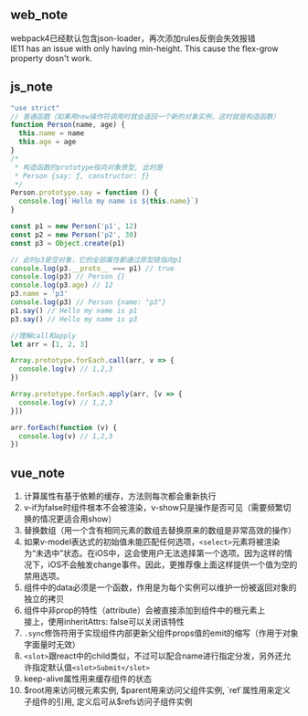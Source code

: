 ## web_note
webpack4已经默认包含json-loader，再次添加rules反倒会失效报错  
IE11 has an issue with only having min-height. This cause the flex-grow property dosn't work.
## js_note

```js
"use strict"
// 普通函数（如果用new操作符调用时就会返回一个新的对象实例，这时就是构造函数）
function Person(name, age) {
  this.name = name
  this.age = age
}
/*
 * 构造函数的prototype指向对象原型, 此时是
 * Person {say: ƒ, constructor: ƒ}
 */
Person.prototype.say = function () {
  console.log(`Hello my name is ${this.name}`)
}

const p1 = new Person('p1', 12)
const p2 = new Person('p2', 30)
const p3 = Object.create(p1)

// 此时p3是空对象，它的全部属性都通过原型链指向p1
console.log(p3.__proto__ === p1) // true
console.log(p3) // Person {}
console.log(p3.age) // 12
p3.name = 'p3'
console.log(p3) // Person {name: "p3"}
p1.say() // Hello my name is p1
p3.say() // Hello my name is p3

//理解call和apply
let arr = [1, 2, 3]

Array.prototype.forEach.call(arr, v => {
  console.log(v) // 1,2,3
})

Array.prototype.forEach.apply(arr, [v => {
  console.log(v) // 1,2,3
}])

arr.forEach(function (v) {
  console.log(v) // 1,2,3
})
```

## vue_note
1. 计算属性有基于依赖的缓存，方法则每次都会重新执行
1. v-if为false时组件根本不会被渲染，v-show只是操作是否可见（需要频繁切换的情况更适合用show）
1. 替换数组（用一个含有相同元素的数组去替换原来的数组是非常高效的操作）
1. 如果v-model表达式的初始值未能匹配任何选项，`<select>`元素将被渲染为“未选中”状态。在iOS中，这会使用户无法选择第一个选项。因为这样的情况下，iOS不会触发change事件。因此，更推荐像上面这样提供一个值为空的禁用选项。
1. 组件中的data必须是一个函数，作用是为每个实例可以维护一份被返回对象的独立的拷贝
1. 组件中非prop的特性（attribute）会被直接添加到组件中的根元素上  
接上，使用inheritAttrs: false可以关闭该特性
1. `.sync`修饰符用于实现组件内部更新父组件props值的emit的缩写（作用于对象字面量时无效）
1. `<slot>`跟react中的child类似，不过可以配合name进行指定分发，另外还允许指定默认值`<slot>Submit</slot>`
1. keep-alive属性用来缓存组件的状态
1. $root用来访问根元素实例, $parent用来访问父组件实例, `ref`属性用来定义子组件的引用, 定义后可从$refs访问子组件实例
